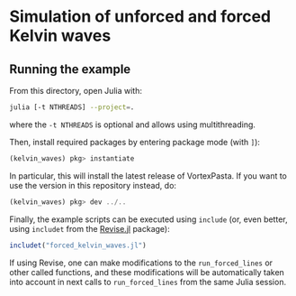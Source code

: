 # Simulation of unforced and forced Kelvin waves

## Running the example

From this directory, open Julia with:

```bash
julia [-t NTHREADS] --project=.
```

where the `-t NTHREADS` is optional and allows using multithreading.

Then, install required packages by entering package mode (with `]`):

```julia
(kelvin_waves) pkg> instantiate
```

In particular, this will install the latest release of VortexPasta.
If you want to use the version in this repository instead, do:

```julia
(kelvin_waves) pkg> dev ../..
```

Finally, the example scripts can be executed using `include` (or, even better,
using `includet` from the [Revise.jl](https://github.com/timholy/Revise.jl) package):

```julia
includet("forced_kelvin_waves.jl")
```

If using Revise, one can make modifications to the `run_forced_lines` or other
called functions, and these modifications will be automatically taken into
account in next calls to `run_forced_lines` from the same Julia session.
